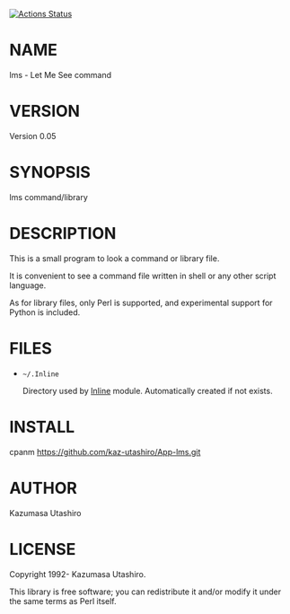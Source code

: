 [![Actions Status](https://github.com/kaz-utashiro/App-lms/workflows/test/badge.svg)](https://github.com/kaz-utashiro/App-lms/actions)
# NAME

lms - Let Me See command

# VERSION

Version 0.05

# SYNOPSIS

lms command/library

# DESCRIPTION

This is a small program to look a command or library file.

It is convenient to see a command file written in shell or any other
script language.

As for library files, only Perl is supported, and experimental support
for Python is included.

# FILES

- `~/.Inline`

    Directory used by [Inline](https://metacpan.org/pod/Inline) module.  Automatically created if not
    exists.

# INSTALL

cpanm https://github.com/kaz-utashiro/App-lms.git

# AUTHOR

Kazumasa Utashiro

# LICENSE

Copyright 1992- Kazumasa Utashiro.

This library is free software; you can redistribute it and/or modify
it under the same terms as Perl itself.
